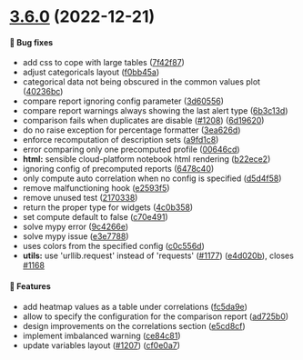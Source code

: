 # [3.6.0](https://github.com/ydataai/ydata-profiling/compare/v3.5.0...v3.6.0) (2022-12-21)

#### 🐛 Bug fixes

- add css to cope with large tables ([7f42f87](https://github.com/ydataai/ydata-profiling/commit/7f42f87cedd06694fe83241416e1fa21327b8c97))
- adjust categoricals layout ([f0bb45a](https://github.com/ydataai/ydata-profiling/commit/f0bb45a2a2d89b5c6e77fd20939e069979b2b948))
- categorical data not being obscured in the common values plot ([40236bc](https://github.com/ydataai/ydata-profiling/commit/40236bc67619a8aadeae797920c6238616169641))
- compare report ignoring config parameter ([3d60556](https://github.com/ydataai/ydata-profiling/commit/3d6055675579d72a5ddf34c4c85e94befb403e72))
- compare report warnings always showing the last alert type ([6b3c13d](https://github.com/ydataai/ydata-profiling/commit/6b3c13dd33489c8a895b2db1854b23a7edd3b948))
- comparison fails when duplicates are disable ([#1208](https://github.com/ydataai/ydata-profiling/issues/1208)) ([6d19620](https://github.com/ydataai/ydata-profiling/commit/6d1962044d5bcf634266998551328bd3cdeb354c))
- do no raise exception for percentage formatter ([3ea626d](https://github.com/ydataai/ydata-profiling/commit/3ea626de3d839a55fb0fac9dc7a5fa1da18ba037))
- enforce recomputation of description sets ([a9fd1c8](https://github.com/ydataai/ydata-profiling/commit/a9fd1c845511679a18c87a9566d343ea945e9f16))
- error comparing only one precomputed profile ([00646cd](https://github.com/ydataai/ydata-profiling/commit/00646cde15e0fb0dad29e4bd3cc5747b3eff61e2))
- **html:** sensible cloud-platform notebook html rendering ([b22ece2](https://github.com/ydataai/ydata-profiling/commit/b22ece261c0e9a74254361b6b7e121ab94abe44d))
- ignoring config of precomputed reports ([6478c40](https://github.com/ydataai/ydata-profiling/commit/6478c4047ee871ede7f7aa76379818ee3217e7d7))
- only compute auto correlation when no config is specified ([d5d4f58](https://github.com/ydataai/ydata-profiling/commit/d5d4f58d3b0728bed021677ffb7be14cb7f04f27))
- remove malfunctioning hook ([e2593f5](https://github.com/ydataai/ydata-profiling/commit/e2593f5bb093117c7afb8914eafbda6e2e110782))
- remove unused test ([2170338](https://github.com/ydataai/ydata-profiling/commit/21703385a42bf38d4306511e0f99bed9e1092991))
- return the proper type for widgets ([4c0b358](https://github.com/ydataai/ydata-profiling/commit/4c0b358002d75139c23babc30cbc0c7b23534d92))
- set compute default to false ([c70e491](https://github.com/ydataai/ydata-profiling/commit/c70e49136fbdf1d3fe7e6ef5b23a8adbd0567ecf))
- solve mypy error ([9c4266e](https://github.com/ydataai/ydata-profiling/commit/9c4266eb1cb252d8008795080723598d2d151e26))
- solve mypy issue ([e3e7788](https://github.com/ydataai/ydata-profiling/commit/e3e7788907eebcf572423b48800f848d965f5969))
- uses colors from the specified config ([c0c556d](https://github.com/ydataai/ydata-profiling/commit/c0c556d29cc191d44fdb08fc813818709c1b0666))
- **utils:** use 'urllib.request' instead of 'requests' ([#1177](https://github.com/ydataai/ydata-profiling/issues/1177)) ([e4d020b](https://github.com/ydataai/ydata-profiling/commit/e4d020b873b67845a329517e42620ed96545d60e)), closes [#1168](https://github.com/ydataai/ydata-profiling/issues/1168)

#### 🎉 Features

- add heatmap values as a table under correlations ([fc5da9e](https://github.com/ydataai/ydata-profiling/commit/fc5da9eff07e7e18c5fd2d8caa698af7aee861e2))
- allow to specify the configuration for the comparison report ([ad725b0](https://github.com/ydataai/ydata-profiling/commit/ad725b0f7d3b61c2a4fafddbdbfc1451197e2c94))
- design improvements on the correlations section ([e5cd8cf](https://github.com/ydataai/ydata-profiling/commit/e5cd8cfb4b91f22b3435f9830f516e929c4e8d32))
- implement imbalanced warning ([ce84c81](https://github.com/ydataai/ydata-profiling/commit/ce84c81c9d2194237676a407fbe5d2461ed64eda))
- update variables layout ([#1207](https://github.com/ydataai/ydata-profiling/issues/1207)) ([cf0e0a7](https://github.com/ydataai/ydata-profiling/commit/cf0e0a72477ce13941caf09887afe6a1c3073858))
